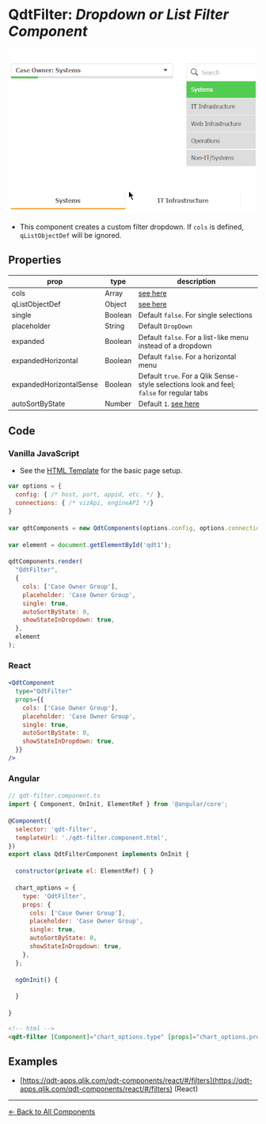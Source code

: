 # QdtFilter: *Dropdown or List Filter Component*

![QdtFilter](../assets/filters.png?raw=true "QdtFilter")

- This component creates a custom filter dropdown. If `cols` is defined, `qListObjectDef` will be ignored.

## Properties

| prop             | type          | description   |
| ---------------- | ------------- | ------------- |
| cols             | Array         | [see here][cols] |
| qListObjectDef   | Object        | [see here][qListObjectDef] |
| single           | Boolean       | Default `false`. For single selections |
| placeholder      | String        | Default `DropDown` |
| expanded         | Boolean       | Default `false`. For a list-like menu instead of a dropdown |
| expandedHorizontal| Boolean      | Default `false`. For a horizontal menu |
| expandedHorizontalSense| Boolean | Default `true`. For a Qlik Sense-style selections look and feel; `false` for regular tabs |
| autoSortByState  | Number        | Default `1`. [see here](https://help.qlik.com/en-US/sense-developer/June2018/APIs/EngineAPI/genericobject-property-ListObjectDef.html) |


[vizApiCreate]: https://help.qlik.com/en-US/sense-developer/February2018/Subsystems/APIs/Content/CapabilityAPIs/VisualizationAPI/create-method.htm
[cols]: https://help.qlik.com/en-US/sense-developer/February2018/Subsystems/APIs/Content/CapabilityAPIs/VisualizationAPI/columns.htm
[qListObjectDef]: https://help.qlik.com/en-US/sense-developer/February2018/Subsystems/EngineAPI/Content/GenericObject/PropertyLevel/ListObjectDef.htm
[exportData]: https://help.qlik.com/en-US/sense-developer/September2018/Subsystems/APIs/Content/Sense_ClientAPIs/CapabilityAPIs/VisualizationAPI/exportData-method.htm
[exportImg]: https://help.qlik.com/en-US/sense-developer/September2018/Subsystems/APIs/Content/Sense_ClientAPIs/CapabilityAPIs/VisualizationAPI/exportImg-method.htm
[exportPdf]: https://help.qlik.com/en-US/sense-developer/September2018/Subsystems/APIs/Content/Sense_ClientAPIs/CapabilityAPIs/VisualizationAPI/exportPdf-method.htm

## Code

### Vanilla JavaScript

- See the [HTML Template](https://github.com/qlik-demo-team/qdt-components/blob/master/docs/usage/Html.md) for the
basic page setup. 

```js
var options = {
  config: { /* host, port, appid, etc. */ },
  connections: { /* vizApi, engineAPI */}
}

var qdtComponents = new QdtComponents(options.config, options.connections);

var element = document.getElementById('qdt1');

qdtComponents.render(
  "QdtFilter", 
  {
    cols: ['Case Owner Group'],
    placeholder: 'Case Owner Group',
    single: true,
    autoSortByState: 0,
    showStateInDropdown: true,
  }, 
  element
);
```

### React

```jsx
<QdtComponent
  type="QdtFilter"
  props={{
    cols: ['Case Owner Group'],
    placeholder: 'Case Owner Group',
    single: true,
    autoSortByState: 0,
    showStateInDropdown: true,
  }}
/>
```

### Angular

```js
// qdt-filter.component.ts
import { Component, OnInit, ElementRef } from '@angular/core';

@Component({
  selector: 'qdt-filter',
  templateUrl: './qdt-filter.component.html',
})
export class QdtFilterComponent implements OnInit {

  constructor(private el: ElementRef) { }

  chart_options = {
    type: 'QdtFilter',
    props: {
      cols: ['Case Owner Group'],
      placeholder: 'Case Owner Group',
      single: true,
      autoSortByState: 0,
      showStateInDropdown: true,
    },
  };

  ngOnInit() {

  }

}
```

```html
<!-- html -->
<qdt-filter [Component]="chart_options.type" [props]="chart_options.props"></qdt-filter>
```

## Examples

- [https://qdt-apps.qlik.com/qdt-components/react/#/filters](https://qdt-apps.qlik.com/qdt-components/react/#/filters) (React)

---

[← Back to All Components](https://github.com/qlik-demo-team/qdt-components#components)